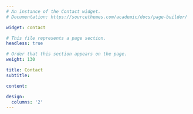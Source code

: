 ```yaml
---
# An instance of the Contact widget.
# Documentation: https://sourcethemes.com/academic/docs/page-builder/

widget: contact

# This file represents a page section.
headless: true

# Order that this section appears on the page.
weight: 130

title: Contact
subtitle: 

content: 

design:
  columns: '2'
---
```


